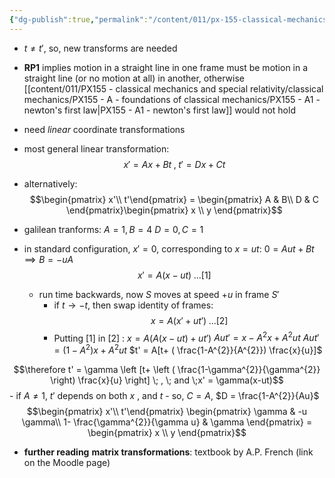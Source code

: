 ```yaml
---
{"dg-publish":true,"permalink":"/content/011/px-155-classical-mechanics-and-special-relativity/special-relativity/px-155-g-foundations-of-special-relativity/px-155-g5-coordinate-transforms/","noteIcon":"1","created":"2025-08-27T13:14:00.904+01:00","updated":"2024-11-26T19:58:21.000+00:00"}
---
```


- $t \neq t'$, so, new transforms are needed
- **RP1** implies motion in a straight line in one frame must be motion in a straight line (or no motion at all) in another, otherwise [[content/011/PX155 - classical mechanics and special relativity/classical mechanics/PX155 - A - foundations of classical mechanics/PX155 - A1 - newton's first law\|PX155 - A1 - newton's first law]] would not hold
- need *linear* coordinate transformations
- most general linear transformation:
$$x'  = Ax + Bt \;,\; t' = Dx+Ct$$
- alternatively:
$$\begin{pmatrix} x'\\ t'\end{pmatrix}  =  \begin{pmatrix} A & B\\ D & C \end{pmatrix}\begin{pmatrix} x \\ y \end{pmatrix}$$
- galilean tranforms:
		$A = 1, B = 4$
		$D = 0, C = 1$

- in standard configuration, $x'=0$, corresponding to $x=ut$:  $0 = Aut + Bt \implies B = -uA$
	$$x' = A(x-ut) \; ...[1]$$
	- run time backwards, now $S$ moves at speed $+u$ in frame $S'$
		- if $t \to -t$, then swap identity of frames:
$$x = A(x' +ut') \; ...[2]$$
		- Putting [1] in [2] : 
			$x = A(A(x-ut) +ut')$
			$Aut' = x- A^{2}x +A^{2}ut$
			$Aut' = (1-A^{2})x+A^{2}ut$
			$t' = A[t+ ( \frac{1-A^{2}}{A^{2}}) \frac{x}{u}]$
		
$$\therefore t' = \gamma \left [t+ \left ( \frac{1-\gamma^{2}}{\gamma^{2}} \right) \frac{x}{u} \right] \; , \; and \;x' = \gamma(x-ut)$$
		- if $A \neq 1$, $t'$ depends on both $x$ , and $t$
		- so, $C=A$, $D = \frac{1-A^{2}}{Au}$
$$\begin{pmatrix} x'\\ t'\end{pmatrix} \begin{pmatrix} \gamma & -u \gamma\\ 1- \frac{\gamma^{2}}{\gamma u} & \gamma \end{pmatrix} = \begin{pmatrix} x \\ y \end{pmatrix}$$
- **further reading** **matrix transformations**: textbook by A.P. French (link on the Moodle page)